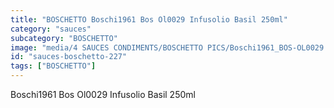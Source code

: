 ```yaml
---
title: "BOSCHETTO Boschi1961 Bos Ol0029 Infusolio Basil 250ml"
category: "sauces"
subcategory: "BOSCHETTO"
image: "media/4 SAUCES CONDIMENTS/BOSCHETTO PICS/Boschi1961_BOS-OL0029 Infusolio Basil 250ml.png"
id: "sauces-boschetto-227"
tags: ["BOSCHETTO"]
---
```


Boschi1961 Bos Ol0029 Infusolio Basil 250ml
